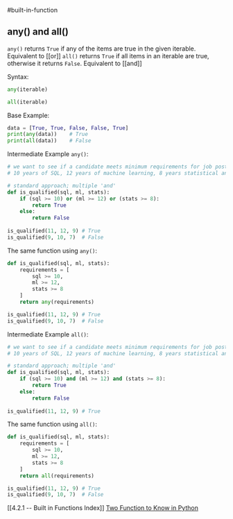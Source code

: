 #built-in-function 
## any() and all()
`any()` returns `True` if any of the items are true in the given iterable. Equivalent to [[or]]
`all()` returns `True` if all items in an iterable are true, otherwise it returns `False`. Equivalent to [[and]]

Syntax:
```py
any(iterable)

all(iterable)
```

Base Example:
```py
data = [True, True, False, False, True]
print(any(data))	# True
print(all(data))	# False
```

Intermediate Example `any()`:
```py
# we want to see if a candidate meets minimum requirements for job posting:
# 10 years of SQL, 12 years of machine learning, 8 years statistical analysis

# standard approach; multiple 'and'
def is_qualified(sql, ml, stats):
	if (sql >= 10) or (ml >= 12) or (stats >= 8):
		return True
	else:
		return False
		
is_qualified(11, 12, 9)	# True
is_qualified(9, 10, 7)	# False
```
The same function using `any()`:
```py
def is_qualified(sql, ml, stats):
	requirements = [
		sql >= 10,
		ml >= 12, 
		stats >= 8
	]
	return any(requirements)

is_qualified(11, 12, 9)	# True
is_qualified(9, 10, 7)	# False
```


Intermediate Example `all()`:
```py
# we want to see if a candidate meets minimum requirements for job posting:
# 10 years of SQL, 12 years of machine learning, 8 years statistical analysis

# standard approach; multiple 'and'
def is_qualified(sql, ml, stats):
	if (sql >= 10) and (ml >= 12) and (stats >= 8):
		return True
	else:
		return False
		
is_qualified(11, 12, 9)	# True
```
The same function using `all()`:
```py
def is_qualified(sql, ml, stats):
	requirements = [
		sql >= 10,
		ml >= 12, 
		stats >= 8
	]
	return all(requirements)

is_qualified(11, 12, 9)	# True
is_qualified(9, 10, 7)	# False
```

[[4.2.1 -- Built in Functions Index]]
[Two Function to Know in Python](https://towardsdatascience.com/two-functions-to-know-in-python-bfb925bb5fff)

